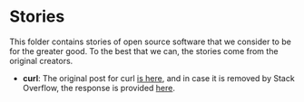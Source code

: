 # Stories

This folder contains stories of open source software that we consider to be
for the greater good. To the best that we can, the stories come from the original
creators.

 - **curl**: The original post for curl [is here](https://stackoverflow.com/questions/55884514/what-is-the-incentive-for-curl-to-release-the-library-for-free/55885729?stw=2#55885729), and in case it is removed by Stack Overflow, the response is provided [here](curl.md).
